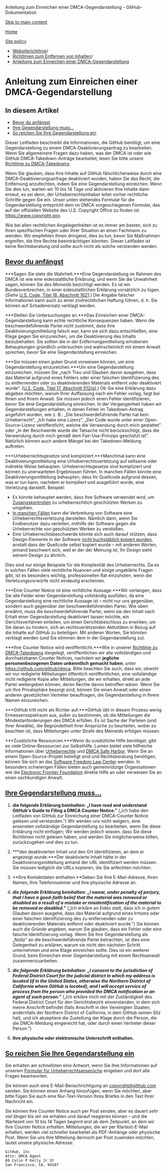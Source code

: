 Anleitung zum Einreichen einer DMCA-Gegendarstellung - GitHub-Dokumentation

[Skip to main content](#main-content)

[Home](/de)

[Site policy](/de/site-policy)

* [Websiterichtlinie](/de/site-policy)/
* [Richtlinien zum Entfernen von Inhalten](/de/site-policy/content-removal-policies)/
* [Anleitung zum Einreichen einer DMCA-Gegendarstellung](/de/site-policy/content-removal-policies/guide-to-submitting-a-dmca-counter-notice)

Anleitung zum Einreichen einer DMCA-Gegendarstellung
==========

In diesem Artikel
----------

* [Bevor du anfängst](#before-you-start)
* [Ihre Gegendarstellung muss...](#your-counter-notice-must)
* [So reichen Sie Ihre Gegendarstellung ein](#how-to-submit-your-counter-notice)

Dieser Leitfaden beschreibt die Informationen, die GitHub benötigt, um eine Gegendarstellung zu einem DMCA-Deaktivierungsantrag zu bearbeiten. Wenn Sie allgemeinere Fragen dazu haben, was der DMCA ist oder wie GitHub DMCA-Takedown-Anträge bearbeitet, lesen Sie bitte unsere [Richtlinie zu DMCA-Takedowns](/de/site-policy/content-removal-policies/dmca-takedown-policy).

Wenn Sie glauben, dass Ihre Inhalte auf GitHub fälschlicherweise durch eine DMCA-Deaktivierungsanfrage deaktiviert wurden, haben Sie das Recht, die Entfernung anzufechten, indem Sie eine Gegendarstellung einreichen. Wenn Sie dies tun, warten wir 10 bis 14 Tage und aktivieren Ihre Inhalte dann erneut, es sei denn, der Urheberrechtsinhaber leitet vorher rechtliche Schritte gegen Sie ein. Unser unten stehendes Formular für die Gegendarstellung entspricht dem im DMCA vorgeschlagenen Formular, das auf der offiziellen Website des U.S. Copyright Office zu finden ist: <https://www.copyright.gov>.

Wie bei allen rechtlichen Angelegenheiten ist es immer am besten, sich zu Ihren spezifischen Fragen oder Ihrer Situation an einen Fachmann zu wenden. Wir empfehlen Ihnen dringend, dies zu tun, bevor Sie Maßnahmen ergreifen, die Ihre Rechte beeinträchtigen könnten. Dieser Leitfaden ist keine Rechtsberatung und sollte auch nicht als solche verstanden werden.

[Bevor du anfängst](#before-you-start)
----------

***Sagen Sie stets die Wahrheit.***Eine Gegendarstellung im Rahmen des DMCA ist wie eine eidesstattliche Erklärung, und wenn Sie die Unwahrheit sagen, können Sie *des Meineids* bezichtigt werden. Es ist ein Bundesverbrechen, in einer eidesstattlichen Erklärung vorsätzlich zu lügen. (*Siehe* [U.S. Code, Titel 18, Abschnitt 1621](https://www.gpo.gov/fdsys/pkg/USCODE-2011-title18/html/USCODE-2011-title18-partI-chap79-sec1621.htm).) Die Angabe falscher Informationen kann auch zu einer zivilrechtlichen Haftung führen, d. h. Sie können auf Schadenersatz verklagt werden.

***Stellen Sie Untersuchungen an.***Das Einreichen einer DMCA-Gegendarstellung kann echte rechtliche Konsequenzen haben. Wenn die beschwerdeführende Partei nicht zustimmt, dass ihre Deaktivierungsmitteilung falsch war, kann sie sich dazu entschließen, eine Klage gegen Sie einzureichen, um die Deaktivierung des Inhalts beizubehalten. Sie sollten die in der Entfernungsmitteilung erhobenen Behauptungen gründlich untersuchen und wahrscheinlich mit einem Anwalt sprechen, bevor Sie eine Gegendarstellung einreichen.

***Sie müssen einen guten Grund vorweisen können, um eine Gegendarstellung einzureichen.***Um eine Gegendarstellung einzureichen, müssen Sie „nach Treu und Glauben davon ausgehen, dass das Material aufgrund eines Fehlers oder einer falschen Identifizierung des zu entfernenden oder zu deaktivierenden Materials entfernt oder deaktiviert wurde“. ([U.S. Code, Titel 17, Abschnitt 512(g)](https://www.copyright.gov/title17/92chap5.html#512).) Ob Sie eine Erklärung dazu abgeben möchten, warum Ihrer Auffassung nach ein Fehler vorlag, liegt bei Ihnen und Ihrem Anwalt. Sie *müssen* jedoch einen Fehler identifizieren, bevor Sie eine Gegendarstellung einreichen. In der Vergangenheit haben wir Gegendarstellungen erhalten, in denen Fehler im Takedown-Antrag angeführt wurden, wie z. B.: „Die beschwerdeführende Partei hat kein Urheberrecht”, „Ich habe eine Lizenz”, „Der Code wurde unter einer Open-Source-Lizenz veröffentlicht, welche die Verwendung durch mich gestattet” oder „In der Beschwerde wurde die Tatsache nicht berücksichtigt, dass die Verwendung durch mich gemäß dem Fair-Use-Prinzips geschützt ist”. Natürlich können auch andere Mängel bei der Takedown-Meldung auftreten.

***Urheberrechtsgesetze sind kompliziert.***Manchmal kann eine Deaktivierungsmitteilung eine Urheberrechtsverletzung auf seltsame oder indirekte Weise behaupten. Urheberrechtsgesetze sind kompliziert und können zu unerwarteten Ergebnissen führen. In manchen Fällen könnte eine Deaktivierungsmitteilung behaupten, dass Ihr Quellcode aufgrund dessen, was er tun kann, nachdem er kompiliert und ausgeführt wurde, eine Verletzung darstellt. Beispiel:

* Es könnte behauptet werden, dass Ihre Software verwendet wird, um [Zugangskontrollen](https://www.copyright.gov/title17/92chap12.html) zu urheberrechtlich geschützten Werken zu umgehen.
* [In manchen Fällen](https://www.copyright.gov/docs/mgm/) kann die Verbreitung von Software eine Urheberrechtsverletzung darstellen. Nämlich dann, wenn Sie Endbenutzer dazu verleiten, mithilfe der Software gegen die Urheberrechte von geschützten Werken zu verstoßen.
* Eine Urheberrechtsbeschwerde könnte sich auch darauf stützen, dass Design-Elemente in der Software [nicht buchstäblich kopiert wurden](https://en.wikipedia.org/wiki/Substantial_similarity), anstatt dass der Quellcode selbst kopiert wurde – mit anderen Worten, jemand beschwert sich, weil er der der Meinung ist, Ihr *Design* sieht seinem Design zu ähnlich.

Dies sind nur einige Beispiele für die Komplexität des Urheberrechts. Da es in solchen Fällen viele rechtliche Nuancen und einige ungeklärte Fragen gibt, ist es besonders wichtig, professionellen Rat einzuholen, wenn die Verletzungsvorwürfe nicht eindeutig erscheinen.

***Eine Counter Notice ist eine rechtliche Aussage.***Wir verlangen, dass Sie alle Felder einer Gegendarstellung vollständig ausfüllen, da eine Gegendarstellung eine rechtliche Aussage ist – nicht nur uns gegenüber, sondern auch gegenüber der beschwerdeführenden Partei. Wie oben erwähnt, muss die beschwerdeführende Partei, wenn sie den Inhalt nach Erhalt einer Gegendarstellung deaktiviert lassen möchte, ein Gerichtsverfahren einleiten, um einen Gerichtsbeschluss zu erwirken, um Sie daran zu hindern, sich an rechtsverletzenden Aktivitäten in Bezug auf die Inhalte auf GitHub zu beteiligen. Mit anderen Worten, Sie könnten verklagt werden (und Sie stimmen dem in der Gegendarstellung zu).

***Ihre Counter Notice wird veröffentlicht.***Wie in unserer [Richtlinie zu DMCA-Takedowns](/de/site-policy/content-removal-policies/dmca-takedown-policy#d-transparency) dargelegt, veröffentlichen wir alle vollständigen und durchsetzbaren Counter Notices, nachdem wir **jegliche personenbezogenen Daten unkenntlich gemacht haben**, unter <https://github.com/github/dmca>. Bitte beachten Sie auch, dass wir, obwohl wir nur redigierte Mitteilungen öffentlich veröffentlichen, eine vollständige nicht redigierte Kopie aller Mitteilungen, die wir erhalten, direkt an jede Partei weitergeben können, deren Rechte davon betroffen wären. Wenn Sie um Ihre Privatsphäre besorgt sind, können Sie einen Anwalt oder einen anderen gesetzlichen Vertreter beauftragen, die Gegendarstellung in Ihrem Namen einzureichen.

***GitHub tritt nicht als Richter auf.***GitHub übt in diesem Prozess wenig Ermessensspielraum aus, außer zu bestimmen, ob die Mitteilungen die Mindestanforderungen des DMCA erfüllen. Es ist Sache der Parteien (und ihrer Anwälte), die Begründetheit ihrer Ansprüche zu beurteilen, wobei zu beachten ist, dass Mitteilungen unter Strafe des Meineids erfolgen müssen.

***Zusätzliche Ressourcen.***Wenn du zusätzliche Hilfe benötigst, gibt es viele Online-Ressourcen zur Selbsthilfe. Lumen bietet viele hilfreiche Informationen über [Urheberrechte](https://www.lumendatabase.org/topics/5) und [DMCA Safe Harbor](https://www.lumendatabase.org/topics/14). Wenn Sie an einem Open-Source-Projekt beteiligt sind und Rechtsberatung benötigen, können Sie sich an das [Software Freedom Law Center](https://www.softwarefreedom.org/about/contact/) wenden. In besonders schwierigen Fällen bieten auch gemeinnützige Organisationen wie die [Electronic Frontier Foundation](https://www.eff.org/pages/legal-assistance) direkte Hilfe an oder verweisen Sie an einen sachkundigen Anwalt.

[Ihre Gegendarstellung muss...](#your-counter-notice-must)
----------

1. **die folgende Erklärung beinhalten: „I have read and understand GitHub's Guide to Filing a DMCA Counter Notice.”** („Ich habe den Leitfaden von GitHub zur Einreichung einer DMCA-Counter Notice gelesen und verstanden.”)
   Wir werden uns nicht weigern, eine ansonsten vollständige Gegendarstellung zu bearbeiten, wenn Sie diese Erklärung nicht einfügen; Wir werden jedoch wissen, dass Sie diese Richtlinien nicht gelesen haben, und werden Sie möglicherweise bitten, zurückzugehen und dies zu tun.

2. ***den deaktivierten Inhalt und den Ort identifizieren, an dem er angezeigt wurde.***Der deaktivierte Inhalt hätte in der Deaktivierungsmitteilung anhand der URL identifiziert werden müssen. Sie müssen lediglich die URLs kopieren, die Sie anfechten möchten.

3. **Ihre Kontaktdaten enthalten.**Geben Sie Ihre E-Mail-Adresse, Ihren Namen, Ihre Telefonnummer und Ihre physische Adresse an.

4. ***die folgende Erklärung beinhalten: „I swear, under penalty of perjury, that I have a good-faith belief that the material was removed or disabled as a result of a mistake or misidentification of the material to be removed or disabled.”*** („Ich erkläre an Eides statt, dass ich in gutem Glauben davon ausgehe, dass das Material aufgrund eines Irrtums oder einer falschen Identifizierung des zu entfernenden oder zu deaktivierenden Materials entfernt oder deaktiviert wurde.”)
   Sie können auch die Gründe angeben, warum Sie glauben, dass ein Fehler oder eine falsche Identifizierung vorlag. Wenn Sie Ihre Gegendarstellung als „Notiz“ an die beschwerdeführende Partei betrachten, ist dies eine Gelegenheit zu erklären, warum sie nicht den nächsten Schritt unternehmen und eine Klage einreichen sollte. Dies ist ein weiterer Grund, beim Einreichen einer Gegendarstellung mit einem Rechtsanwalt zusammenzuarbeiten.

5. ***die folgende Erklärung beinhalten: „I consent to the jurisdiction of Federal District Court for the judicial district in which my address is located (if in the United States, otherwise the Northern District of California where GitHub is located), and I will accept service of process from the person who provided the DMCA notification or an agent of such person.”*** („Ich erkläre mich mit der Zuständigkeit des Federal District Court für den Gerichtsbezirk einverstanden, in dem sich meine Anschrift befindet (falls Anschrift in den Vereinigten Staaten; andernfalls der Northern District of California, in dem GitHub seinen Sitz hat), und ich akzeptiere die Zustellung der Klage durch die Person, die die DMCA-Meldung eingereicht hat, oder durch einen Vertreter dieser Person.”)

6. **Ihre physische oder elektronische Unterschrift enthalten.**

[So reichen Sie Ihre Gegendarstellung ein](#how-to-submit-your-counter-notice)
----------

Sie erhalten am schnellsten eine Antwort, wenn Sie Ihre Informationen auf unserem [Formular für Urheberrechtsansprüche](https://github.com/contact/dmca) eingeben und dort alle Fragen beantworten.

Sie können auch eine E-Mail-Benachrichtigung an [copyright@github.com](mailto:copyright@github.com) senden. Sie können einen Anhang hinzufügen, wenn Sie möchten, aber bitte fügen Sie auch eine Nur-Text-Version Ihres Briefes in den Text Ihrer Nachricht ein.

Sie können Ihre Counter Notice auch per Post senden, aber es dauert *sehr viel länger* bis wir sie erhalten und darauf reagieren können – und die Wartezeit von 10 bis 14 Tagen beginnt erst ab dem Zeitpunkt, an dem wir Ihre Counter Notice *erhalten*. Mitteilungen, die wir per Klartext-E-Mail erhalten, werden viel schneller bearbeitet als PDF-Anhänge oder physische Post. Wenn Sie uns Ihre Mitteilung dennoch per Post zusenden möchten, lautet unsere physische Adresse:

```
GitHub, Inc
Attn: DMCA Agent
88 Colin P Kelly Jr St
San Francisco, CA. 94107

```
